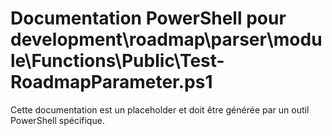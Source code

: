 # Documentation PowerShell pour development\roadmap\parser\module\Functions\Public\Test-RoadmapParameter.ps1

Cette documentation est un placeholder et doit être générée par un outil PowerShell spécifique.
